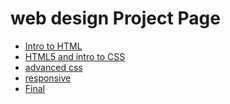# web design Project Page
<ul>
    <li><a href="intro_to_html/index.html" target="blank">Intro to HTML</a></li>
    <li><a href="HTML5_to_intro_CSS/index.html" target="blank">HTML5 and intro to CSS</a></li>
    <li><a href="adv_css/index.html" target="blank" >advanced css</a></li>
    <li><a href="responsive/index.html" target="blank">responsive</a></li>
    <li><a href="Final/index.html" target="blank">Final</a></li>
</ul>